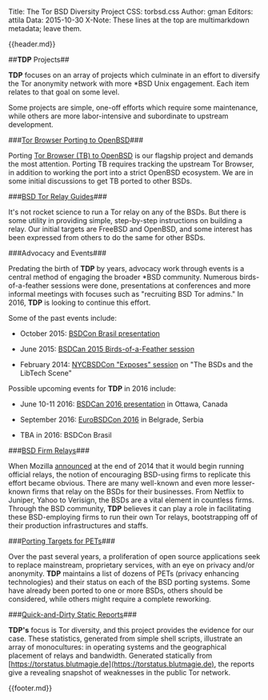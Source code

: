Title: The Tor BSD Diversity Project
CSS: torbsd.css
Author: gman
Editors: attila
Data: 2015-10-30
X-Note: These lines at the top are multimarkdown metadata; leave them.


{{header.md}}

##__TDP__ Projects##

__TDP__ focuses on an array of projects which culminate in an effort to diversify the Tor anonymity network with more *BSD Unix engagement. Each item relates to that goal on some level.

Some projects are simple, one-off efforts which require some maintenance, while others are more labor-intensive and subordinate to upstream development.

###[Tor Browser Porting to OpenBSD](tb-obsd.html)###

Porting [Tor Browser (TB) to OpenBSD](https://github.com/torbsd/openbsd-ports) is our flagship project and demands the most attention. Porting TB requires tracking the upstream Tor Browser, in addition to working the port into a strict OpenBSD ecosystem. We are in some initial discussions to get TB ported to other BSDs.

###[BSD Tor Relay Guides](relay-guides.html)###

It's not rocket science to run a Tor relay on any of the BSDs. But there is some utility in providing simple, step-by-step instructions on building a relay. Our initial targets are FreeBSD and OpenBSD, and some interest has been expressed from others to do the same for other BSDs.

###Advocacy and Events###

Predating the birth of __TDP__ by years, advocacy work through events is a central method of engaging the broader *BSD community. Numerous birds-of-a-feather sessions were done, presentations at conferences and more informal meetings with focuses such as "recruiting BSD Tor admins." In 2016, __TDP__ is looking to continue this effort.

Some of the past events include:

* October 2015: [BSDCon Brasil presentation](http://2015.bsdcon.com.br/agenda/)

* June 2015: [BSDCan 2015 Birds-of-a-Feather session](http://www.bsdcan.org/2015/schedule/track/BOF/624.en.html)

* February 2014: [NYCBSDCon "Exposes" session](http://www.nycbsdcon.org) on "The BSDs and the LibTech Scene"

Possible upcoming events for __TDP__ in 2016 include:

* June 10-11 2016: [BSDCan 2016 presentation](http://www.bsdcan.org/2016/) in Ottawa, Canada

* September 2016: [EuroBSDCon 2016](https://2016.eurobsdcon.org/) in Belgrade, Serbia

* TBA in 2016: BSDCon Brasil

###[BSD Firm Relays](corp-relays.html)###

When Mozilla [announced](https://blog.mozilla.org/it/2015/01/28/deploying-tor-relays/) at the end of 2014 that it would begin running official relays, the notion of encouraging BSD-using firms to replicate this effort became obvious. There are many well-known and even more lesser-known firms that relay on the BSDs for their businesses. From Netflix to Juniper, Yahoo to Verisign, the BSDs are a vital element in countless firms. Through the BSD community, __TDP__ believes it can play a role in facilitating these BSD-employing firms to run their own Tor relays, bootstrapping off of their production infrastructures and staffs.

###[Porting Targets for PETs](porting-pets.html)###

Over the past several years, a proliferation of open source applications seek to replace mainstream, proprietary services, with an eye on privacy and/or anonymity. __TDP__ maintains a list of dozens of PETs (privacy enhancing technologies) and their status on each of the BSD porting systems. Some have already been ported to one or more BSDs, others should be considered, while others might require a complete reworking.

###[Quick-and-Dirty Static Reports](dirty-stats.html)###

__TDP's__ focus is Tor diversity, and this project provides the evidence for our case. These statistics, generated from simple shell scripts, illustrate an array of monocultures: in operating systems and the geographical placement of relays and bandwidth. Generated statically from [https://torstatus.blutmagie.de](https://torstatus.blutmagie.de), the reports give a revealing snapshot of weaknesses in the public Tor network.


{{footer.md}}
